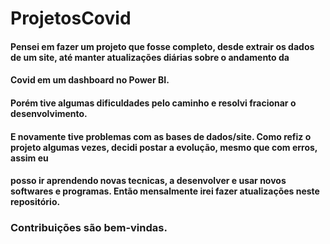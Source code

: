 # ProjetosCovid

#### Pensei em fazer um projeto que fosse completo, desde extrair os dados de um site, até manter atualizações diárias sobre o andamento da 
#### Covid em um dashboard no Power BI.
#### Porém tive algumas dificuldades pelo caminho e resolvi fracionar o desenvolvimento. 
#### E novamente tive problemas com as bases de dados/site. Como refiz o projeto algumas vezes, decidi postar a evolução, mesmo que com erros, assim eu 
#### posso ir aprendendo novas tecnicas, a desenvolver e usar novos softwares e programas. Então mensalmente irei fazer atualizações neste repositório.

### Contribuições são bem-vindas.

